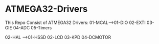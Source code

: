# ATMEGA32-Drivers
This Repo Consist of ATMEGA32 Drivers:
01-MCAL-->01-DIO
          02-EXTI
          03-GIE
          04-ADC
          05-Timers
          
02-HAL -->01-HSSD
          02-LCD
          03-KPD
          04-DCMOTOR
